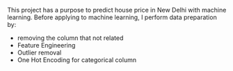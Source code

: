This project has a purpose to predict house price in New Delhi with machine learning. Before applying to machine learning, I perform data preparation by:
- removing the column that not related
- Feature Engineering
- Outlier removal
- One Hot Encoding for categorical column
